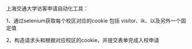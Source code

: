 上海交通大学访客申请自动化工具：

1、通过selenium获取每个校区对应的cookie 包括 visitor、ik、以及另外一个固定值

2、构造请求头和根据对应校区的cookie，并提交表单完成入校申请